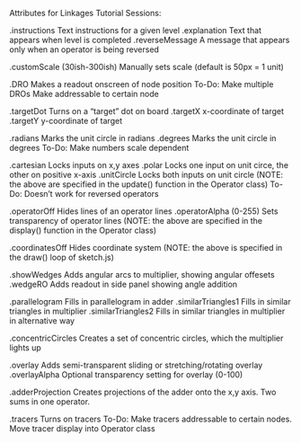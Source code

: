 Attributes for Linkages Tutorial Sessions:


.instructions		Text instructions for a given level
.explanation		Text that appears when level is completed
.reverseMessage		A message that appears only when an operator is being reversed

.customScale 		(30ish-300ish) Manually sets scale (default is 50px = 1 unit)

.DRO				Makes a readout onscreen of node position
To-Do: 	Make multiple DROs
		Make addressable to certain node


.targetDot			Turns on a “target” dot on board
.targetX			x-coordinate of target	
.targetY			y-coordinate of target

.radians 			Marks the unit circle in radians
.degrees			Marks the unit circle in degrees
To-Do: 	Make numbers scale dependent



.cartesian			Locks inputs on x,y axes
.polar				Locks one input on unit circe, the other on positive x-axis
.unitCircle			Locks both inputs on unit circle
(NOTE: the above are specified in the update() function in the Operator class)
To-Do: 	Doesn’t work for reversed operators	


.operatorOff		Hides lines of an operator lines
.operatorAlpha		(0-255) Sets transparency of operator lines
(NOTE: the above are specified in the display() function in the Operator class)

.coordinatesOff		Hides coordinate system
(NOTE: the above is specified in the draw() loop of sketch.js)

			
.showWedges			Adds angular arcs to multiplier, showing angular offesets
.wedgeRO			Adds readout in side panel showing angle addition

.parallelogram		Fills in parallelogram in adder
.similarTriangles1	Fills in similar triangles in multiplier
.similarTriangles2	Fills in similar triangles in multiplier in alternative way
	
.concentricCircles	Creates a set of concentric circles, which the multiplier lights up

.overlay			Adds semi-transparent sliding or stretching/rotating overlay
.overlayAlpha		Optional transparency setting for overlay (0-100) 

.adderProjection	Creates projections of the adder onto the x,y axis. Two sums in one operator.

.tracers 			Turns on tracers
To-Do: 	Make tracers addressable to certain nodes. 
		Move tracer display into Operator class
